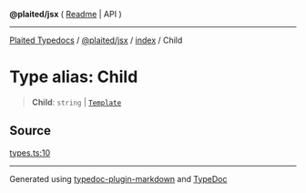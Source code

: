 **@plaited/jsx** ( [Readme](../../README.md) \| API )

***

[Plaited Typedocs](../../../../modules.md) / [@plaited/jsx](../../modules.md) / [index](../README.md) / Child

# Type alias: Child

> **Child**: `string` \| [`Template`](Template.md)

## Source

[types.ts:10](https://github.com/plaited/plaited/blob/0d4801d/libs/jsx/src/types.ts#L10)

***

Generated using [typedoc-plugin-markdown](https://www.npmjs.com/package/typedoc-plugin-markdown) and [TypeDoc](https://typedoc.org/)
